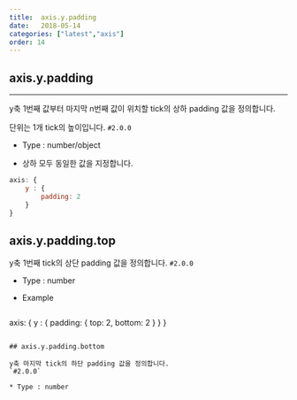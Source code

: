 ```yaml
---
title:  axis.y.padding
date:   2018-05-14
categories: ["latest","axis"]
order: 14
---
```


## axis.y.padding
---

y축 1번째 값부터 마지막 n번째 값이 위치할 tick의 상하 padding 값을 정의합니다.

단위는 1개 tick의 높이입니다.
`#2.0.0`

* Type : number/object

* 상하 모두 동일한 값을 지정합니다.


```javascript
axis: {
    y : {
        padding: 2
    }
}
```

## axis.y.padding.top

y축 1번째 tick의 상단 padding 값을 정의합니다.
`#2.0.0`

* Type : number

* Example

  ```javascript
axis: {
    y : {
        padding:  {
            top: 2,
            bottom: 2
        }
    }
}
```

## axis.y.padding.bottom

y축 마지막 tick의 하단 padding 값을 정의합니다.
`#2.0.0`

* Type : number

